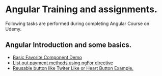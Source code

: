 # Angular Training and assignments.

Following tasks are performed during completing Angular Course on Udemy.

## Angular Introduction and some basics.
*	[Basic Favorite Component Demo](https://github.com/pbirajdar/AngularCourse/tree/master/FavoriteAndTitleCasing/fav-demo)
*	[List out payment methods using ngFor directive](https://github.com/pbirajdar/AngularCourse/tree/master/ListPaymentMethodsDemo/payment-method)
*	[Reusable button like Twiter Like or Heart Button Example.](https://github.com/pbirajdar/AngularCourse/tree/master/ReusableLikeComponent/twitlike)
